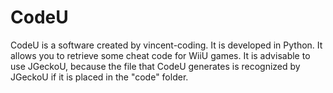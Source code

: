 # CodeU

CodeU is a software created by vincent-coding. It is developed in Python. It allows you to retrieve some cheat code for WiiU games. It is advisable to use JGeckoU, because the file that CodeU generates is recognized by JGeckoU if it is placed in the "code" folder.
